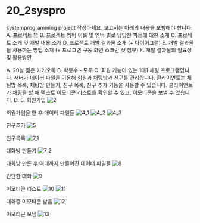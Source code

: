 # 20_2syspro
systemprogramming project
작성하세요. 보고서는 아래의 내용을 포함해야 합니다.
A.	프로젝트 명
B.	프로젝트 멤버 이름 및 멤버 별로 담당한 파트에 대한 소개
C.	프로젝트 소개 및 개발 내용 소개
D.	프로젝트 개발 결과물 소개 (+ 다이어그램)
E.	개발 결과물을 사용하는 방법 소개 (+ 프로그램 구동 화면 스크린 샷 첨부)
F.	개발 결과물의 필요성 및 활용방안

A. 20살 젊은 카카오톡
B. 박봉수 - 모두
C. 회원 기능이 있는 1대1 채팅 프로그램입니다.
서버가 데이터 파일을 이용해 회원과 채팅방과 친구를 관리합니다.
클라이언트는 채팅방 목록, 채팅방 만들기, 친구 목록, 친구 추가 기능을 사용할 수 있습니다.
클라이언트가 채팅을 할 때 텍스트 이모티콘 리스트를 확인할 수 있고, 이모티콘을 보낼 수 있습니다.
D. 
E. 
회원가입
![2](https://user-images.githubusercontent.com/74765691/101969539-26ca7580-3c68-11eb-87cf-b31e428a48b0.JPG)

회원가입을 한 후 데이터 파일들
![4_1](https://user-images.githubusercontent.com/74765691/101969543-27fba280-3c68-11eb-87eb-b3c4b978a55b.JPG)
![4_2](https://user-images.githubusercontent.com/74765691/101969544-27fba280-3c68-11eb-94a8-25437ac38318.JPG)
![4_3](https://user-images.githubusercontent.com/74765691/101969546-28943900-3c68-11eb-962c-53c31bf5f99a.JPG)

친구추가
![5](https://user-images.githubusercontent.com/74765691/101969547-292ccf80-3c68-11eb-9e35-c7b29d8ac53e.JPG)

친구목록
![7_1](https://user-images.githubusercontent.com/74765691/101969530-2336ee80-3c68-11eb-8922-8eff7b9f19d4.JPG)

대화방 만들기
![7_2](https://user-images.githubusercontent.com/74765691/101969531-24681b80-3c68-11eb-881e-2f8b54fc36a4.JPG)

대화방 만든 후 여태까지 만들어진 데이터 파일들
![8](https://user-images.githubusercontent.com/74765691/101969532-24681b80-3c68-11eb-9757-dc72894c980b.JPG)

간단한 대화
![9](https://user-images.githubusercontent.com/74765691/101969533-2500b200-3c68-11eb-8605-e1f679521c37.JPG)

이모티콘 리스트
![10](https://user-images.githubusercontent.com/74765691/101969534-25994880-3c68-11eb-9841-e5dabf9805a7.JPG)
![11](https://user-images.githubusercontent.com/74765691/101969535-25994880-3c68-11eb-8447-89d162d263b1.JPG)

대화중 이모티콘 받음
![12](https://user-images.githubusercontent.com/74765691/101969536-2631df00-3c68-11eb-8f09-aefe490180ba.JPG)

이모티콘 보냄
![13](https://user-images.githubusercontent.com/74765691/101969537-2631df00-3c68-11eb-9122-e5d76eebf31c.JPG)

